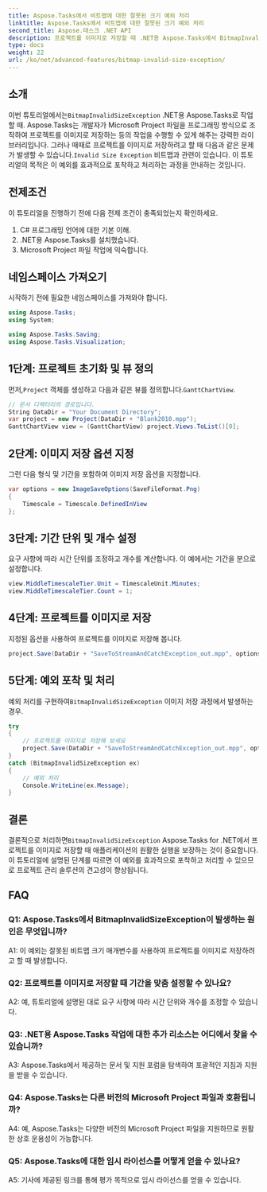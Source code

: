```yaml
---
title: Aspose.Tasks에서 비트맵에 대한 잘못된 크기 예외 처리
linktitle: Aspose.Tasks에서 비트맵에 대한 잘못된 크기 예외 처리
second_title: Aspose.태스크 .NET API
description: 프로젝트를 이미지로 저장할 때 .NET용 Aspose.Tasks에서 BitmapInvalidSizeException을 처리하는 방법을 알아보세요. 단계별 안내가 포함된 종합 튜토리얼입니다.
type: docs
weight: 22
url: /ko/net/advanced-features/bitmap-invalid-size-exception/
---
```

## 소개

이번 튜토리얼에서는`BitmapInvalidSizeException` .NET용 Aspose.Tasks로 작업할 때. Aspose.Tasks는 개발자가 Microsoft Project 파일을 프로그래밍 방식으로 조작하여 프로젝트를 이미지로 저장하는 등의 작업을 수행할 수 있게 해주는 강력한 라이브러리입니다. 그러나 때때로 프로젝트를 이미지로 저장하려고 할 때 다음과 같은 문제가 발생할 수 있습니다.`Invalid Size Exception` 비트맵과 관련이 있습니다. 이 튜토리얼의 목적은 이 예외를 효과적으로 포착하고 처리하는 과정을 안내하는 것입니다.

## 전제조건

이 튜토리얼을 진행하기 전에 다음 전제 조건이 충족되었는지 확인하세요.
1. C# 프로그래밍 언어에 대한 기본 이해.
2. .NET용 Aspose.Tasks를 설치했습니다.
3. Microsoft Project 파일 작업에 익숙합니다.

## 네임스페이스 가져오기

시작하기 전에 필요한 네임스페이스를 가져와야 합니다.
```csharp
using Aspose.Tasks;
using System;

using Aspose.Tasks.Saving;
using Aspose.Tasks.Visualization;

```

## 1단계: 프로젝트 초기화 및 뷰 정의

 먼저,`Project` 객체를 생성하고 다음과 같은 뷰를 정의합니다.`GanttChartView`.

```csharp
// 문서 디렉터리의 경로입니다.
String DataDir = "Your Document Directory";
var project = new Project(DataDir + "Blank2010.mpp");
GanttChartView view = (GanttChartView) project.Views.ToList()[0];
```

## 2단계: 이미지 저장 옵션 지정

그런 다음 형식 및 기간을 포함하여 이미지 저장 옵션을 지정합니다.

```csharp
var options = new ImageSaveOptions(SaveFileFormat.Png)
{
    Timescale = Timescale.DefinedInView
};
```

## 3단계: 기간 단위 및 개수 설정

요구 사항에 따라 시간 단위를 조정하고 개수를 계산합니다. 이 예에서는 기간을 분으로 설정합니다.

```csharp
view.MiddleTimescaleTier.Unit = TimescaleUnit.Minutes;
view.MiddleTimescaleTier.Count = 1;
```

## 4단계: 프로젝트를 이미지로 저장

지정된 옵션을 사용하여 프로젝트를 이미지로 저장해 봅니다.

```csharp
project.Save(DataDir + "SaveToStreamAndCatchException_out.mpp", options);
```

## 5단계: 예외 포착 및 처리

 예외 처리를 구현하여`BitmapInvalidSizeException` 이미지 저장 과정에서 발생하는 경우.

```csharp
try
{
    // 프로젝트를 이미지로 저장해 보세요
    project.Save(DataDir + "SaveToStreamAndCatchException_out.mpp", options);
}
catch (BitmapInvalidSizeException ex)
{
    // 예외 처리
    Console.WriteLine(ex.Message);
}
```

## 결론

 결론적으로 처리하면`BitmapInvalidSizeException` Aspose.Tasks for .NET에서 프로젝트를 이미지로 저장할 때 애플리케이션의 원활한 실행을 보장하는 것이 중요합니다. 이 튜토리얼에 설명된 단계를 따르면 이 예외를 효과적으로 포착하고 처리할 수 있으므로 프로젝트 관리 솔루션의 견고성이 향상됩니다.

## FAQ

### Q1: Aspose.Tasks에서 BitmapInvalidSizeException이 발생하는 원인은 무엇입니까?

A1: 이 예외는 잘못된 비트맵 크기 매개변수를 사용하여 프로젝트를 이미지로 저장하려고 할 때 발생합니다.

### Q2: 프로젝트를 이미지로 저장할 때 기간을 맞춤 설정할 수 있나요?

A2: 예, 튜토리얼에 설명된 대로 요구 사항에 따라 시간 단위와 개수를 조정할 수 있습니다.

### Q3: .NET용 Aspose.Tasks 작업에 대한 추가 리소스는 어디에서 찾을 수 있습니까?

A3: Aspose.Tasks에서 제공하는 문서 및 지원 포럼을 탐색하여 포괄적인 지침과 지원을 받을 수 있습니다.

### Q4: Aspose.Tasks는 다른 버전의 Microsoft Project 파일과 호환됩니까?

A4: 예, Aspose.Tasks는 다양한 버전의 Microsoft Project 파일을 지원하므로 원활한 상호 운용성이 가능합니다.

### Q5: Aspose.Tasks에 대한 임시 라이선스를 어떻게 얻을 수 있나요?

A5: 기사에 제공된 링크를 통해 평가 목적으로 임시 라이선스를 얻을 수 있습니다.